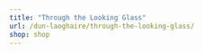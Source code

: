 ```yaml
---
title: "Through the Looking Glass"
url: /dun-laoghaire/through-the-looking-glass/
shop: shop
---
```

